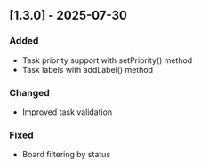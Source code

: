 ## [1.3.0] - 2025-07-30
### Added
- Task priority support with setPriority() method
- Task labels with addLabel() method

### Changed
- Improved task validation

### Fixed
- Board filtering by status
